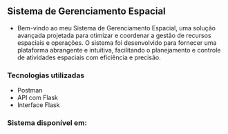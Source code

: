 ## Sistema de Gerenciamento Espacial

- Bem-vindo ao meu Sistema de Gerenciamento Espacial, uma solução avançada projetada para otimizar e coordenar a gestão de recursos espaciais e operações. O sistema foi desenvolvido para fornecer uma plataforma abrangente e intuitiva, facilitando o planejamento e controle de atividades espaciais com eficiência e precisão.

### Tecnologias utilizadas
- Postman
- API com Flask
- Interface Flask

### Sistema disponível em:
